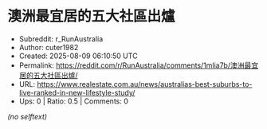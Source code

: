 # 澳洲最宜居的五大社區出爐

- Subreddit: r_RunAustralia
- Author: cuter1982
- Created: 2025-08-09 06:10:50 UTC
- Permalink: https://reddit.com/r/RunAustralia/comments/1mlia7b/澳洲最宜居的五大社區出爐/
- URL: https://www.realestate.com.au/news/australias-best-suburbs-to-live-ranked-in-new-lifestyle-study/
- Ups: 0 | Ratio: 0.5 | Comments: 0

_(no selftext)_
